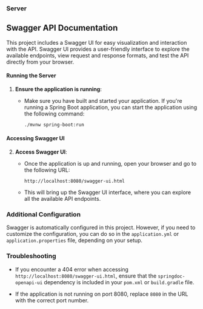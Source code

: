 ### Server

## Swagger API Documentation

This project includes a Swagger UI for easy visualization and interaction with the API. Swagger UI provides a user-friendly interface to explore the available endpoints, view request and response formats, and test the API directly from your browser.

#### Running the Server

1. **Ensure the application is running**:
   - Make sure you have built and started your application. If you're running a Spring Boot application, you can start the application using the following command:

     ```bash
     ./mvnw spring-boot:run
     ```

#### Accessing Swagger UI

2. **Access Swagger UI**:
   - Once the application is up and running, open your browser and go to the following URL:

     ```
     http://localhost:8080/swagger-ui.html
     ```

   - This will bring up the Swagger UI interface, where you can explore all the available API endpoints.

### Additional Configuration

Swagger is automatically configured in this project. However, if you need to customize the configuration, you can do so in the `application.yml` or `application.properties` file, depending on your setup.

### Troubleshooting

- If you encounter a 404 error when accessing `http://localhost:8080/swagger-ui.html`, ensure that the `springdoc-openapi-ui` dependency is included in your `pom.xml` or `build.gradle` file.

- If the application is not running on port 8080, replace `8080` in the URL with the correct port number.
